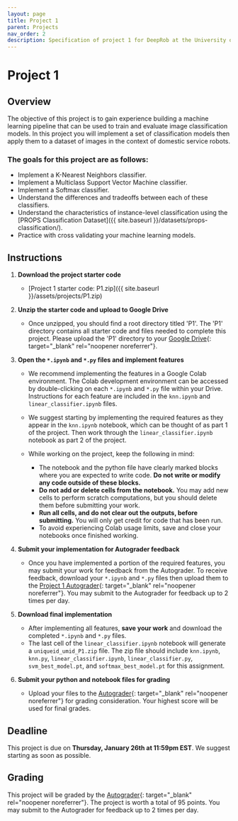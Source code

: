 ```yaml
---
layout: page
title: Project 1
parent: Projects
nav_order: 2
description: Specification of project 1 for DeepRob at the University of Michigan.
---
```

 
# Project 1

## Overview
The objective of this project is to gain experience building a machine learning pipeline that can be used to train and evaluate image classification models. In this project you will implement a set of classification models then apply them to a dataset of images in the context of domestic service robots.

### The goals for this project are as follows:
 - Implement a K-Nearest Neighbors classifier.
 - Implement a Multiclass Support Vector Machine classifier.
 - Implement a Softmax classifier.
 - Understand the differences and tradeoffs between each of these classifiers.
 - Understand the characteristics of instance-level classification using the [PROPS Classification Dataset]({{ site.baseurl }}/datasets/props-classification/).
 - Practice with cross validating your machine learning models.


## Instructions

1. <b>Download the project starter code</b>
    - [Project 1 starter code: P1.zip]({{ site.baseurl }}/assets/projects/P1.zip)

2. <b>Unzip the starter code and upload to Google Drive</b>
    - Once unzipped, you should find a root directory titled 'P1'. The 'P1' directory contains all starter code and files needed to complete this project. Please upload the 'P1' directory to your [Google Drive](https://drive.google.com/){: target="_blank" rel="noopener noreferrer"}.

3. <b>Open the `*.ipynb` and `*.py` files and implement features</b>
    - We recommend implementing the features in a Google Colab environment. The Colab development environment can be accessed by double-clicking on each `*.ipynb` and `*.py` file within your Drive. Instructions for each feature are included in the `knn.ipynb` and `linear_classifier.ipynb` files.

    - We suggest starting by implementing the required features as they appear in the `knn.ipynb` notebook, which can be thought of as part 1 of the project. Then work through the `linear_classifier.ipynb` notebook as part 2 of the project.

    - While working on the project, keep the following in mind:

        - The notebook and the python file have clearly marked blocks where you are expected to write code. <b>Do not write or modify any code outside of these blocks.</b>
        - <b>Do not add or delete cells from the notebook.</b> You may add new cells to perform scratch computations, but you should delete them before submitting your work.
        - <b>Run all cells, and do not clear out the outputs, before submitting.</b> You will only get credit for code that has been run.
        - To avoid experiencing Colab usage limits, save and close your notebooks once finished working.

4. <b>Submit your implementation for Autograder feedback</b>
    - Once you have implemented a portion of the required features, you may submit your work for feedback from the Autograder. To receive feedback, download your `*.ipynb` and `*.py` files then upload them to the [Project 1 Autograder](https://autograder.io/web/project/1953){: target="_blank" rel="noopener noreferrer"}. You may submit to the Autograder for feedback up to 2 times per day.

5. <b>Download final implementation</b>
    - After implementing all features, <b>save your work</b> and download the completed `*.ipynb` and `*.py` files. 
    - The last cell of the `linear_classifier.ipynb` notebook will generate a `uniqueid_umid_P1.zip` file. The zip file should include `knn.ipynb`, `knn.py`, `linear_classifier.ipynb`, `linear_classifier.py`, `svm_best_model.pt`, and `softmax_best_model.pt` for this assignment.

6. <b>Submit your python and notebook files for grading</b>
    - Upload your files to the [Autograder](https://autograder.io/web/project/1953){: target="_blank" rel="noopener noreferrer"} for grading consideration. Your highest score will be used for final grades.

## Deadline

This project is due on <b>Thursday, January 26th at 11:59pm EST</b>. We suggest starting as soon as possible.

## Grading

This project will be graded by the [Autograder](https://autograder.io/web/project/1953){: target="_blank" rel="noopener noreferrer"}. The project is worth a total of 95 points. You may submit to the Autograder for feedback up to 2 times per day.

